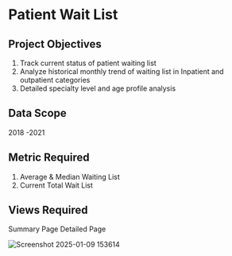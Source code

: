 # Patient Wait List

## Project Objectives
  1. Track current status of patient waiting list
  2. Analyze historical monthly trend of waiting list in Inpatient and outpatient categories
  3. Detailed specialty level and age profile analysis

## Data Scope
2018 -2021

## Metric Required
1. Average & Median Waiting List
2. Current Total Wait List

## Views Required
Summary Page
Detailed Page

![Screenshot 2025-01-09 153614](https://github.com/user-attachments/assets/7dea0aab-d2b5-47f8-aaa0-944762cd3e98)
